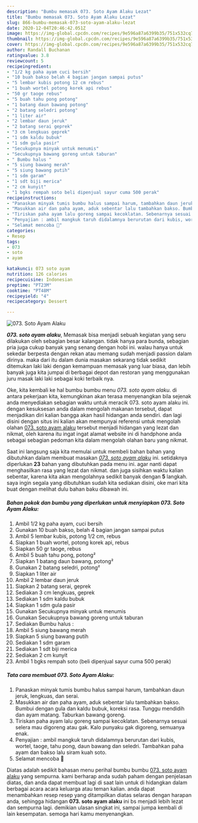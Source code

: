 ```yaml
---
description: "Bumbu memasak 073. Soto Ayam Alaku Lezat"
title: "Bumbu memasak 073. Soto Ayam Alaku Lezat"
slug: 866-bumbu-memasak-073-soto-ayam-alaku-lezat
date: 2020-12-04T20:46:42.051Z
image: https://img-global.cpcdn.com/recipes/9e596a87a6399b35/751x532cq70/073-soto-ayam-alaku-foto-resep-utama.jpg
thumbnail: https://img-global.cpcdn.com/recipes/9e596a87a6399b35/751x532cq70/073-soto-ayam-alaku-foto-resep-utama.jpg
cover: https://img-global.cpcdn.com/recipes/9e596a87a6399b35/751x532cq70/073-soto-ayam-alaku-foto-resep-utama.jpg
author: Randall Buchanan
ratingvalue: 3.8
reviewcount: 5
recipeingredient:
- "1/2 kg paha ayam cuci bersih"
- "10 buah bakso belah 4 bagian jangan sampai putus"
- "5 lembar kubis potong 12 cm rebus"
- "1 buah wortel potong korek api rebus"
- "50 gr taoge rebus"
- "5 buah tahu pong potong"
- "1 batang daun bawang potong"
- "2 batang seledri potong"
- "1 liter air"
- "2 lembar daun jeruk"
- "2 batang serai geprek"
- "3 cm lengkuas geprek"
- "1 sdm kaldu bubuk"
- "1 sdm gula pasir"
- "Secukupnya minyak untuk menumis"
- "Secukupnya bawang goreng untuk taburan"
- " Bumbu halus "
- "5 siung bawang merah"
- "5 siung bawang putih"
- "1 sdm garam"
- "1 sdt biji merica"
- "2 cm kunyit"
- "1 bgks rempah soto beli dipenjual sayur cuma 500 perak"
recipeinstructions:
- "Panaskan minyak tumis bumbu halus sampai harum, tambahkan daun jeruk, lengkuas, dan serai."
- "Masukkan air dan paha ayam, aduk sebentar lalu tambahkan bakso. Bumbui dengan gula dan kaldu bubuk, koreksi rasa. Tunggu mendidih dan ayam matang. Taburkan bawang goreng."
- "Tiriskan paha ayam lalu goreng sampai kecoklatan. Sebenarnya sesuai selera mau digoreng atau gak. Kalo punyaku gak digoreng, semuanya enak."
- "Penyajian : ambil mangkuk taruh didalamnya berurutan dari kubis, wortel, taoge, tahu pong, daun bawang dan seledri. Tambahkan paha ayam dan bakso lalu siram kuah soto."
- "Selamat mencoba 🍲"
categories:
- Resep
tags:
- 073
- soto
- ayam

katakunci: 073 soto ayam 
nutrition: 126 calories
recipecuisine: Indonesian
preptime: "PT23M"
cooktime: "PT48M"
recipeyield: "4"
recipecategory: Dessert

---
```



![073. Soto Ayam Alaku](https://img-global.cpcdn.com/recipes/9e596a87a6399b35/751x532cq70/073-soto-ayam-alaku-foto-resep-utama.jpg)

<b><i>073. soto ayam alaku</i></b>, Memasak bisa menjadi sebuah kegiatan yang seru dilakukan oleh sebagian besar kalangan. tidak hanya para bunda, sebagian pria juga cukup banyak yang senang dengan hobi ini. walau hanya untuk sekedar berpesta dengan rekan atau memang sudah menjadi passion dalam dirinya. maka dari itu dalam dunia masakan sekarang tidak sedikit ditemukan laki laki dengan kemampuan memasak yang luar biasa, dan lebih banyak juga kita jumpai di berbagai depot dan restoran yang menggunakan juru masak laki laki sebagai koki terbaik nya.

Oke, kita kembali ke hal bumbu bumbu menu <i>073. soto ayam alaku</i>. di antara pekerjaan kita, kemungkinan akan terasa menyenangkan bila sejenak anda menyediakan sebagian waktu untuk meracik 073. soto ayam alaku ini. dengan kesuksesan anda dalam mengolah makanan tersebut, dapat menjadikan diri kalian bangga akan hasil hidangan anda sendiri. dan lagi disini dengan situs ini kalian akan mempunyai referensi untuk mengolah olahan <u>073. soto ayam alaku</u> tersebut menjadi hidangan yang lezat dan nikmat, oleh karena itu ingat ingat alamat website ini di handphone anda sebagai sebagian pedoman kita dalam mengolah olahan baru yang nikmat.




Saat ini langsung saja kita memulai untuk membeli bahan bahan yang dibutuhkan dalam membuat masakan <u><i>073. soto ayam alaku</i></u> ini. setidaknya diperlukan <b>23</b> bahan yang dibutuhkan pada menu ini. agar nanti dapat menghasilkan rasa yang lezat dan nikmat. dan juga sisihkan waktu kalian sebentar, karena kita akan mengolahnya sedikit banyak dengan <b>5</b> langkah. saya ingin segala yang dibutuhkan sudah kita sediakan disini, oke mari kita buat dengan melihat dulu bahan baku dibawah ini.

<!--inarticleads1-->

##### Bahan pokok dan bumbu yang diperlukan untuk menyiapkan 073. Soto Ayam Alaku:

1. Ambil 1/2 kg paha ayam, cuci bersih
1. Gunakan 10 buah bakso, belah 4 bagian jangan sampai putus
1. Ambil 5 lembar kubis, potong 1/2 cm, rebus
1. Siapkan 1 buah wortel, potong korek api, rebus
1. Siapkan 50 gr taoge, rebus
1. Ambil 5 buah tahu pong, potong²
1. Siapkan 1 batang daun bawang, potong²
1. Gunakan 2 batang seledri, potong²
1. Siapkan 1 liter air
1. Ambil 2 lembar daun jeruk
1. Siapkan 2 batang serai, geprek
1. Sediakan 3 cm lengkuas, geprek
1. Sediakan 1 sdm kaldu bubuk
1. Siapkan 1 sdm gula pasir
1. Gunakan Secukupnya minyak untuk menumis
1. Gunakan Secukupnya bawang goreng untuk taburan
1. Sediakan  Bumbu halus :
1. Ambil 5 siung bawang merah
1. Siapkan 5 siung bawang putih
1. Sediakan 1 sdm garam
1. Sediakan 1 sdt biji merica
1. Sediakan 2 cm kunyit
1. Ambil 1 bgks rempah soto (beli dipenjual sayur cuma 500 perak)




<!--inarticleads2-->

##### Tata cara membuat 073. Soto Ayam Alaku:

1. Panaskan minyak tumis bumbu halus sampai harum, tambahkan daun jeruk, lengkuas, dan serai.
1. Masukkan air dan paha ayam, aduk sebentar lalu tambahkan bakso. Bumbui dengan gula dan kaldu bubuk, koreksi rasa. Tunggu mendidih dan ayam matang. Taburkan bawang goreng.
1. Tiriskan paha ayam lalu goreng sampai kecoklatan. Sebenarnya sesuai selera mau digoreng atau gak. Kalo punyaku gak digoreng, semuanya enak.
1. Penyajian : ambil mangkuk taruh didalamnya berurutan dari kubis, wortel, taoge, tahu pong, daun bawang dan seledri. Tambahkan paha ayam dan bakso lalu siram kuah soto.
1. Selamat mencoba 🍲




Diatas adalah sedikit bahasan menu perihal bumbu bumbu <u>073. soto ayam alaku</u> yang sempurna. kami berharap anda sudah paham dengan penjelasan diatas, dan anda dapat membuat lagi di saat lain untuk di hidangkan dalam berbagai acara acara keluarga atau teman kalian. anda dapat menambahkan resep resep yang ditampilkan diatas selaras dengan harapan anda, sehingga hidangan <b>073. soto ayam alaku</b> ini bs menjadi lebih lezat dan sempurna lagi. demikian ulasan singkat ini, sampai jumpa kembali di lain kesempatan. semoga hari kamu menyenangkan.
